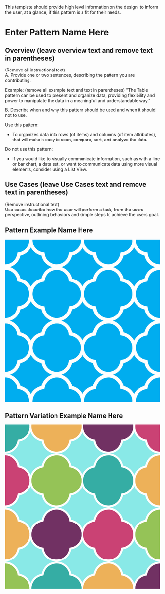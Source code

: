 This template should provide high level information on the design, to inform the user, at a glance, if this pattern is a fit for their needs.

# Enter Pattern Name Here


## Overview (leave overview text and remove text in parentheses)

(Remove all instructional text)  
A. Provide one or two sentences, describing the pattern you are contributing.  

Example: (remove all example text and text in parentheses)
"The Table pattern can be used to present and organize data, providing flexibility and power to manipulate the data in a meaningful and understandable way."

B. Describe when and why this pattern should be used and when it should not to use.

Use this pattern:
* To organizes data into rows (of items) and columns (of item attributes), that will make it easy to scan, compare, sort, and analyze the data.

Do not use this pattern:
* If you would like to visually communicate information, such as with a line or bar chart, a data set. or want to communicate data using more visual elements, consider using a List View.


## Use Cases (leave Use Cases text and remove text in parentheses)

(Remove instructional text)  
Use cases describe how the user will perform a task, from the users perspective, outlining behaviors and simple steps to achieve the users goal.



## Pattern Example Name Here
![Title of image](img/image-name-goes-here.jpg)

## Pattern Variation Example Name Here
![Title of image 2](img/image-name-goes-here-2.jpg)
